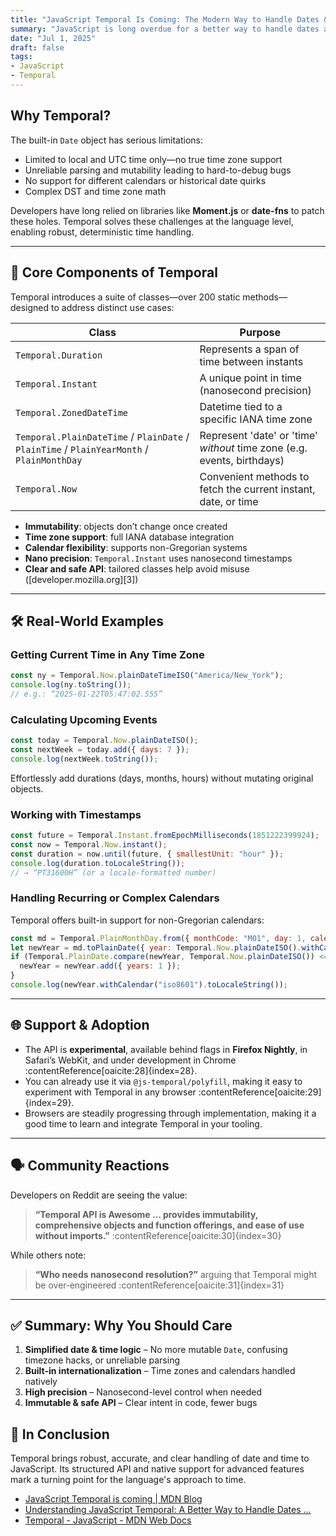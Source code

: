 ```yaml
---
title: "JavaScript Temporal Is Coming: The Modern Way to Handle Dates & Times"
summary: "JavaScript is long overdue for a better way to handle dates and times—and **Temporal** is set to revolutionize this. Introduced in an MDN blog post on **January 24, 2025**, Temporal is already rolling out in experimental browser versions, signaling a major shift in how we work with time in JS"
date: "Jul 1, 2025"
draft: false
tags:
- JavaScript
- Temporal
---
```


## Why Temporal?

The built-in `Date` object has serious limitations:

* Limited to local and UTC time only—no true time zone support
* Unreliable parsing and mutability leading to hard-to-debug bugs
* No support for different calendars or historical date quirks
* Complex DST and time zone math 

Developers have long relied on libraries like **Moment.js** or **date-fns** to patch these holes. Temporal solves these challenges at the language level, enabling robust, deterministic time handling.

---

## 🧩 Core Components of Temporal

Temporal introduces a suite of classes—over 200 static methods—designed to address distinct use cases:

| Class                                                                                     | Purpose                                                                                                                 |
| ----------------------------------------------------------------------------------------- | ----------------------------------------------------------------------------------------------------------------------- |
| `Temporal.Duration`                                                                       | Represents a span of time between instants                                                                              |
| `Temporal.Instant`                                                                        | A unique point in time (nanosecond precision)                                                                           |
| `Temporal.ZonedDateTime`                                                                  | Datetime tied to a specific IANA time zone                                                                              |
| `Temporal.PlainDateTime` / `PlainDate` / `PlainTime` / `PlainYearMonth` / `PlainMonthDay` | Represent 'date' or 'time' *without* time zone (e.g. events, birthdays)                                                 |
| `Temporal.Now`                                                                            | Convenient methods to fetch the current instant, date, or time  |

* **Immutability**: objects don’t change once created
* **Time zone support**: full IANA database integration
* **Calendar flexibility**: supports non-Gregorian systems
* **Nano precision**: `Temporal.Instant` uses nanosecond timestamps
* **Clear and safe API**: tailored classes help avoid misuse ([developer.mozilla.org][3])

---

## 🛠️ Real-World Examples

### Getting Current Time in Any Time Zone

```js
const ny = Temporal.Now.plainDateTimeISO("America/New_York");
console.log(ny.toString());
// e.g.: “2025-01-22T05:47:02.555”
```

### Calculating Upcoming Events

```js
const today = Temporal.Now.plainDateISO();
const nextWeek = today.add({ days: 7 });
console.log(nextWeek.toString());
```

Effortlessly add durations (days, months, hours) without mutating original objects.

### Working with Timestamps

```js
const future = Temporal.Instant.fromEpochMilliseconds(1851222399924);
const now = Temporal.Now.instant();
const duration = now.until(future, { smallestUnit: "hour" });
console.log(duration.toLocaleString()); 
// → “PT31600H” (or a locale‑formatted number)
```

### Handling Recurring or Complex Calendars

Temporal offers built-in support for non-Gregorian calendars:

````js
const md = Temporal.PlainMonthDay.from({ monthCode: "M01", day: 1, calendar: "chinese" });
let newYear = md.toPlainDate({ year: Temporal.Now.plainDateISO().withCalendar("chinese").year });
if (Temporal.PlainDate.compare(newYear, Temporal.Now.plainDateISO()) <= 0) {
  newYear = newYear.add({ years: 1 });
}
console.log(newYear.withCalendar("iso8601").toLocaleString());
````

---

## 🌐 Support & Adoption

- The API is **experimental**, available behind flags in **Firefox Nightly**, in Safari’s WebKit, and under development in Chrome :contentReference[oaicite:28]{index=28}.
- You can already use it via `@js-temporal/polyfill`, making it easy to experiment with Temporal in any browser :contentReference[oaicite:29]{index=29}.
- Browsers are steadily progressing through implementation, making it a good time to learn and integrate Temporal in your tooling.

---

## 🗣️ Community Reactions

Developers on Reddit are seeing the value:

> **“Temporal API is Awesome … provides immutability, comprehensive objects and function offerings, and ease of use without imports.”** :contentReference[oaicite:30]{index=30}

While others note:

> **“Who needs nanosecond resolution?”** arguing that Temporal might be over‑engineered :contentReference[oaicite:31]{index=31}

---

## ✅ Summary: Why You Should Care

1. **Simplified date & time logic** – No more mutable `Date`, confusing timezone hacks, or unreliable parsing  
2. **Built-in internationalization** – Time zones and calendars handled natively  
3. **High precision** – Nanosecond-level control when needed  
4. **Immutable & safe API** – Clear intent in code, fewer bugs



## 🔮 In Conclusion

Temporal brings robust, accurate, and clear handling of date and time to JavaScript. Its structured API and native support for advanced features mark a turning point for the language's approach to time. 



* [JavaScript Temporal is coming | MDN Blog](https://developer.mozilla.org/en-US/blog/javascript-temporal-is-coming/?utm_source=chatgpt.com) 
* [Understanding JavaScript Temporal: A Better Way to Handle Dates ...](https://medium.com/%40ankushchavan0411/understanding-javascript-temporal-a-better-way-to-handle-dates-and-time-674195c5708f?utm_source=chatgpt.com) 
* [Temporal - JavaScript - MDN Web Docs](https://developer.mozilla.org/en-US/docs/Web/JavaScript/Reference/Global_Objects/Temporal?utm_source=chatgpt.com)
